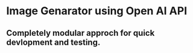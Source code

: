 # Image Genarator using Open AI API

## Completely modular approch for quick devlopment and testing.
